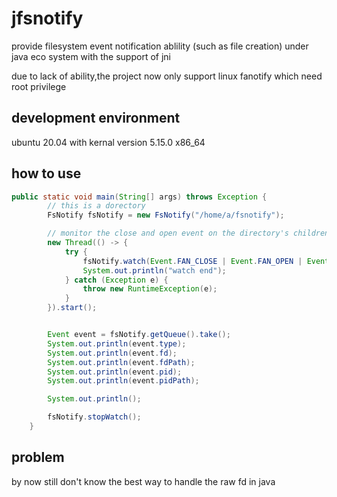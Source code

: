 # jfsnotify
provide filesystem event notification ablility (such as file creation) under java eco system with the support of jni

due to lack of ability,the project now only support linux fanotify which need root privilege


## development environment

ubuntu 20.04 with kernal version 5.15.0 x86_64

## how to use
```java
public static void main(String[] args) throws Exception {
        // this is a dorectory
        FsNotify fsNotify = new FsNotify("/home/a/fsnotify");

        // monitor the close and open event on the directory's children
        new Thread(() -> {
            try {
                fsNotify.watch(Event.FAN_CLOSE | Event.FAN_OPEN | Event.FAN_EVENT_ON_CHILD);
                System.out.println("watch end");
            } catch (Exception e) {
                throw new RuntimeException(e);
            }
        }).start();


        Event event = fsNotify.getQueue().take();
        System.out.println(event.type);
        System.out.println(event.fd);
        System.out.println(event.fdPath);
        System.out.println(event.pid);
        System.out.println(event.pidPath);

        System.out.println();

        fsNotify.stopWatch();
    }
```

## problem
by now still don't know the best way to handle the raw fd in java